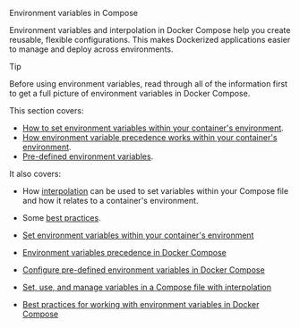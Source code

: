 Environment variables in Compose


Environment variables and interpolation in Docker Compose help you create reusable, flexible configurations. This makes Dockerized applications easier to manage and deploy across environments.

> [!TIP]
>
> Before using environment variables, read through all of the information first to get a full picture of environment variables in Docker Compose.

This section covers:

- [How to set environment variables within your container's environment](set-environment-variables.md).
- [How environment variable precedence works within your container's environment](envvars-precedence.md).
- [Pre-defined environment variables](envvars.md).

It also covers: 
- How [interpolation](variable-interpolation.md) can be used to set variables within your Compose file and how it relates to a container's environment.
- Some [best practices](best-practices.md).



- [Set environment variables within your container's environment](https://docs.docker.com/compose/how-tos/environment-variables/set-environment-variables/)

- [Environment variables precedence in Docker Compose](https://docs.docker.com/compose/how-tos/environment-variables/envvars-precedence/)

- [Configure pre-defined environment variables in Docker Compose](https://docs.docker.com/compose/how-tos/environment-variables/envvars/)

- [Set, use, and manage variables in a Compose file with interpolation](https://docs.docker.com/compose/how-tos/environment-variables/variable-interpolation/)

- [Best practices for working with environment variables in Docker Compose](https://docs.docker.com/compose/how-tos/environment-variables/best-practices/)
